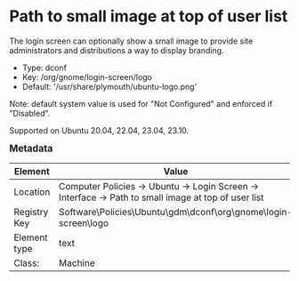 # Path to small image at top of user list

The login screen can optionally show a small image to provide site administrators and distributions a way to display branding.

- Type: dconf
- Key: /org/gnome/login-screen/logo
- Default: '/usr/share/plymouth/ubuntu-logo.png'

Note: default system value is used for "Not Configured" and enforced if "Disabled".

Supported on Ubuntu 20.04, 22.04, 23.04, 23.10.



<span style="font-size: larger;">**Metadata**</span>

| Element      | Value            |
| ---          | ---              |
| Location     | Computer Policies -> Ubuntu -> Login Screen -> Interface -> Path to small image at top of user list    |
| Registry Key | Software\Policies\Ubuntu\gdm\dconf\org\gnome\login-screen\logo         |
| Element type | text |
| Class:       | Machine       |
